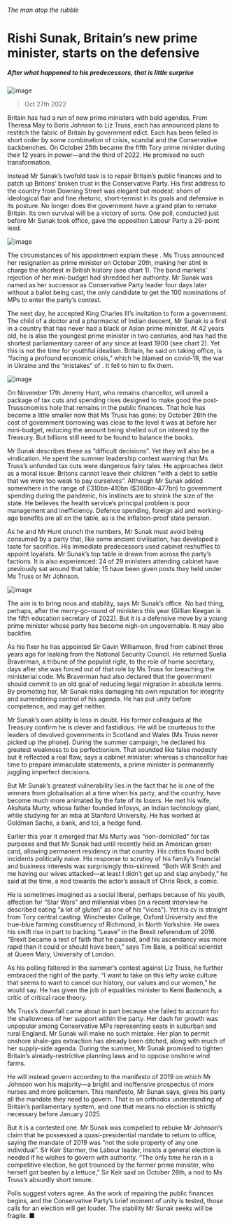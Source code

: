 ###### The man atop the rubble
# Rishi Sunak, Britain’s new prime minister, starts on the defensive 
##### After what happened to his predecessors, that is little surprise 
![image](images/20221029_BRP003.jpg) 
> Oct 27th 2022 
Britain has had a run of new prime ministers with bold agendas. From Theresa May to Boris Johnson to Liz Truss, each has announced plans to restitch the fabric of Britain by government edict. Each has been felled in short order by some combination of crisis, scandal and the Conservative backbenches. On October 25th  became the fifth Tory prime minister during their 12 years in power—and the third of 2022. He promised no such transformation. 
Instead Mr Sunak’s twofold task is to repair Britain’s public finances and to patch up Britons’ broken trust in the Conservative Party. His first address to the country from Downing Street was elegant but modest: shorn of ideological flair and fine rhetoric, short-termist in its goals and defensive in its posture. No longer does the government have a grand plan to remake Britain. Its own survival will be a victory of sorts. One poll, conducted just before Mr Sunak took office, gave the opposition Labour Party a 26-point lead.
![image](images/20221029_BRC554.png) 

The circumstances of his appointment explain these . Ms Truss announced her resignation as prime minister on October 20th, making her stint in charge the shortest in British history (see chart 1). The bond markets’ rejection of her mini-budget had shredded her authority. Mr Sunak was named as her successor as Conservative Party leader four days later without a ballot being cast, the only candidate to get the 100 nominations of MPs to enter the party’s contest. 
The next day, he accepted King Charles III’s invitation to form a government. The child of a doctor and a pharmacist of Indian descent, Mr Sunak is a first in a country that has never had a black or Asian prime minister. At 42 years old, he is also the youngest prime minister in two centuries, and has had the shortest parliamentary career of any since at least 1900 (see chart 2). Yet this is not the time for youthful idealism. Britain, he said on taking office, is “facing a profound economic crisis,” which he blamed on covid-19, the war in Ukraine and the “mistakes” of . It fell to him to fix them. 
![image](images/20221029_BRC520.png) 

On November 17th Jeremy Hunt, who remains chancellor, will unveil a package of tax cuts and spending rises designed to make good the post-Trussonomics hole that remains in the public finances. That hole has become a little smaller now that Ms Truss has gone: by October 26th the cost of government borrowing was close to the level it was at before her mini-budget, reducing the amount being shelled out on interest by the Treasury. But billions still need to be found to balance the books.
Mr Sunak describes these as “difficult decisions”. Yet they will also be a vindication. He spent the summer leadership contest warning that Ms Truss’s unfunded tax cuts were dangerous fairy tales. He approaches debt as a moral issue: Britons cannot leave their children “with a debt to settle that we were too weak to pay ourselves”. Although Mr Sunak added somewhere in the range of £310bn-410bn ($360bn-477bn) to government spending during the pandemic, his instincts are to shrink the size of the state. He believes the health service’s principal problem is poor management and inefficiency. Defence spending, foreign aid and working-age benefits are all on the table, as is the inflation-proof state pension. 
As he and Mr Hunt crunch the numbers, Mr Sunak must avoid being consumed by a party that, like some ancient civilisation, has developed a taste for sacrifice. His immediate predecessors used cabinet reshuffles to appoint loyalists. Mr Sunak’s top table is drawn from across the party’s factions. It is also experienced: 24 of 29 ministers attending cabinet have previously sat around that table; 15 have been given posts they held under Ms Truss or Mr Johnson.
![image](images/20221029_BRC544.png) 

The aim is to bring nous and stability, says Mr Sunak’s office. No bad thing, perhaps, after the merry-go-round of ministers this year (Gillian Keegan is the fifth education secretary of 2022). But it is a defensive move by a young prime minister whose party has become nigh-on ungovernable. It may also backfire.
As his fixer he has appointed Sir Gavin Williamson, fired from cabinet three years ago for leaking from the National Security Council. He returned Suella Braverman, a tribune of the populist right, to the role of home secretary, days after she was forced out of that role by Ms Truss for breaching the ministerial code. Ms Braverman had also declared that the government should commit to an old goal of reducing legal migration in absolute terms. By promoting her, Mr Sunak risks damaging his own reputation for integrity and surrendering control of his agenda. He has put unity before competence, and may get neither.
Mr Sunak’s own ability is less in doubt. His former colleagues at the Treasury confirm he is clever and fastidious. He will be courteous to the leaders of devolved governments in Scotland and Wales (Ms Truss never picked up the phone). During the summer campaign, he declared his greatest weakness to be perfectionism. That sounded like false modesty but it reflected a real flaw, says a cabinet minister: whereas a chancellor has time to prepare immaculate statements, a prime minister is permanently juggling imperfect decisions. 
But Mr Sunak’s greatest vulnerability lies in the fact that he is one of the winners from globalisation at a time when his party, and the country, have become much more animated by the fate of its losers. He met his wife, Akshata Murty, whose father founded Infosys, an Indian technology giant, while studying for an mba at Stanford University. He has worked at Goldman Sachs, a bank, and tci, a hedge fund. 
Earlier this year it emerged that Ms Murty was “non-domiciled” for tax purposes and that Mr Sunak had until recently held an American green card, allowing permanent residency in that country. His critics found both incidents politically naive. His response to scrutiny of his family’s financial and business interests was surprisingly thin-skinned. “Both Will Smith and me having our wives attacked—at least I didn’t get up and slap anybody,” he said at the time, a nod towards the actor’s assault of Chris Rock, a comic.
He is sometimes imagined as a social liberal, perhaps because of his youth, affection for “Star Wars” and millennial vibes (in a recent interview he described eating “a lot of gluten” as one of his “vices”). Yet his cv is straight from Tory central casting: Winchester College, Oxford University and the true-blue farming constituency of Richmond, in North Yorkshire. He owes his swift rise in part to backing “Leave” in the Brexit referendum of 2016. “Brexit became a test of faith that he passed, and his ascendancy was more rapid than it could or should have been,” says Tim Bale, a political scientist at Queen Mary, University of London. 
As his polling faltered in the summer’s contest against Liz Truss, he further embraced the right of the party. “I want to take on this lefty woke culture that seems to want to cancel our history, our values and our women,” he would say. He has given the job of equalities minister to Kemi Badenoch, a critic of critical race theory. 
Ms Truss’s downfall came about in part because she failed to account for the shallowness of her support within the party. Her dash for growth was unpopular among Conservative MPs representing seats in suburban and rural England. Mr Sunak will make no such mistake. Her plan to permit onshore shale-gas extraction has already been ditched, along with much of her supply-side agenda. During the summer, Mr Sunak promised to tighten Britain’s already-restrictive planning laws and to oppose onshore wind farms. 
He will instead govern according to the manifesto of 2019 on which Mr Johnson won his majority—a bright and inoffensive prospectus of more nurses and more policemen. This manifesto, Mr Sunak says, gives his party all the mandate they need to govern. That is an orthodox understanding of Britain’s parliamentary system, and one that means no election is strictly necessary before January 2025. 
But it is a contested one. Mr Sunak was compelled to rebuke Mr Johnson’s claim that he possessed a quasi-presidential mandate to return to office, saying the mandate of 2019 was “not the sole property of any one individual”. Sir Keir Starmer, the Labour leader, insists a general election is needed if he wishes to govern with authority. “The only time he ran in a competitive election, he got trounced by the former prime minister, who herself got beaten by a lettuce,” Sir Keir said on October 26th, a nod to Ms Truss’s absurdly short tenure. 
Polls suggest voters agree. As the work of repairing the public finances begins, and the Conservative Party’s brief moment of unity is tested, those calls for an election will get louder. The stability Mr Sunak seeks will be fragile. ■
